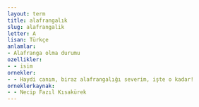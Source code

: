 ```yaml
---
layout: term
title: alafrangalık
slug: alafrangalik
letter: A
lisan: Türkçe
anlamlar:
- Alafranga olma durumu
ozellikler:
- - isim
ornekler:
- - Haydi canım, biraz alafrangalığı severim, işte o kadar!
orneklerkaynak:
- - Necip Fazıl Kısakürek
---
```

